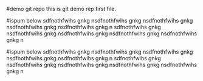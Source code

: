 #demo git repo
this is git demo rep first file.

#ispum below
sdfnothfwihs gnkg nsdfnothfwihs gnkg nsdfnothfwihs gnkg nsdfnothfwihs gnkg nsdfnothfwihs gnkg n
sdfnothfwihs gnkg nsdfnothfwihs gnkg nsdfnothfwihs gnkg nsdfnothfwihs gnkg nsdfnothfwihs gnkg n

#ispum below
sdfnothfwihs gnkg nsdfnothfwihs gnkg nsdfnothfwihs gnkg nsdfnothfwihs gnkg nsdfnothfwihs gnkg n
sdfnothfwihs gnkg nsdfnothfwihs gnkg nsdfnothfwihs gnkg nsdfnothfwihs gnkg nsdfnothfwihs gnkg n